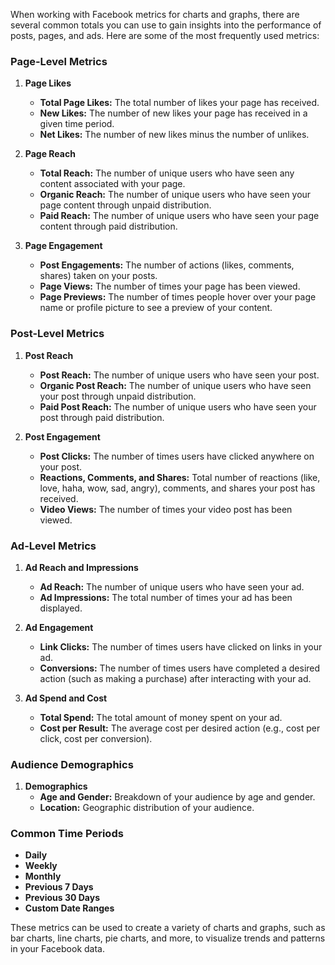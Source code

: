 When working with Facebook metrics for charts and graphs, there are several common totals you can use to gain insights into the performance of posts, pages, and ads. Here are some of the most frequently used metrics:

### Page-Level Metrics
1. **Page Likes**
   - **Total Page Likes:** The total number of likes your page has received.
   - **New Likes:** The number of new likes your page has received in a given time period.
   - **Net Likes:** The number of new likes minus the number of unlikes.

2. **Page Reach**
   - **Total Reach:** The number of unique users who have seen any content associated with your page.
   - **Organic Reach:** The number of unique users who have seen your page content through unpaid distribution.
   - **Paid Reach:** The number of unique users who have seen your page content through paid distribution.

3. **Page Engagement**
   - **Post Engagements:** The number of actions (likes, comments, shares) taken on your posts.
   - **Page Views:** The number of times your page has been viewed.
   - **Page Previews:** The number of times people hover over your page name or profile picture to see a preview of your content.

### Post-Level Metrics
1. **Post Reach**
   - **Post Reach:** The number of unique users who have seen your post.
   - **Organic Post Reach:** The number of unique users who have seen your post through unpaid distribution.
   - **Paid Post Reach:** The number of unique users who have seen your post through paid distribution.

2. **Post Engagement**
   - **Post Clicks:** The number of times users have clicked anywhere on your post.
   - **Reactions, Comments, and Shares:** Total number of reactions (like, love, haha, wow, sad, angry), comments, and shares your post has received.
   - **Video Views:** The number of times your video post has been viewed.

### Ad-Level Metrics
1. **Ad Reach and Impressions**
   - **Ad Reach:** The number of unique users who have seen your ad.
   - **Ad Impressions:** The total number of times your ad has been displayed.

2. **Ad Engagement**
   - **Link Clicks:** The number of times users have clicked on links in your ad.
   - **Conversions:** The number of times users have completed a desired action (such as making a purchase) after interacting with your ad.

3. **Ad Spend and Cost**
   - **Total Spend:** The total amount of money spent on your ad.
   - **Cost per Result:** The average cost per desired action (e.g., cost per click, cost per conversion).

### Audience Demographics
1. **Demographics**
   - **Age and Gender:** Breakdown of your audience by age and gender.
   - **Location:** Geographic distribution of your audience.

### Common Time Periods
- **Daily**
- **Weekly**
- **Monthly**
- **Previous 7 Days**
- **Previous 30 Days**
- **Custom Date Ranges**

These metrics can be used to create a variety of charts and graphs, such as bar charts, line charts, pie charts, and more, to visualize trends and patterns in your Facebook data.